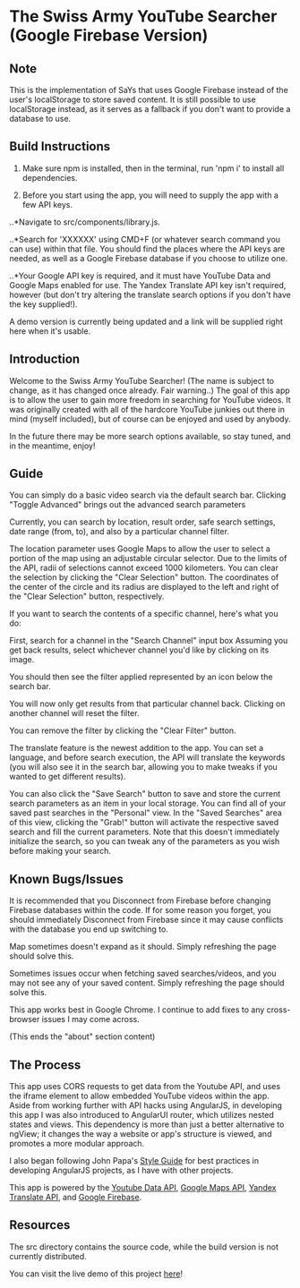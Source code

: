 # The Swiss Army YouTube Searcher (Google Firebase Version)

## Note

This is the implementation of SaYs that uses Google Firebase instead of the user's localStorage to store saved content. It is still possible to use localStorage instead, as it serves as a fallback if you don't want to provide a database to use.


## Build Instructions

1. Make sure npm is installed, then in the terminal, run 'npm i' to install all dependencies.

2. Before you start using the app, you will need to supply the app with a few API keys.

..*Navigate to src/components/library.js.

..*Search for 'XXXXXX' using CMD+F (or whatever search command you can use) within that file. You should find the places where the API keys are needed, as well as a Google Firebase database if you choose to utilize one.

..*Your Google API key is required, and it must have YouTube Data and Google Maps enabled for use. The Yandex Translate API key isn't required, however (but don't try altering the translate search options if you don't have the key supplied!).

A demo version is currently being updated and a link will be supplied right here when it's usable.



## Introduction

Welcome to the Swiss Army YouTube Searcher! (The name is subject to change, as it has changed once already. Fair warning..) The goal of this app is to allow the user to gain more freedom in searching for YouTube videos. It was originally created with all of the hardcore YouTube junkies out there in mind (myself included), but of course can be enjoyed and used by anybody.

In the future there may be more search options available, so stay tuned, and in the meantime, enjoy!

## Guide

You can simply do a basic video search via the default search bar. Clicking "Toggle Advanced" brings out the advanced search parameters

Currently, you can search by location, result order, safe search settings, date range (from, to), and also by a particular channel filter.

The location parameter uses Google Maps to allow the user to select a portion of the map using an adjustable circular selector. Due to the limits of the API, radii of selections cannot exceed 1000 kilometers. You can clear the selection by clicking the "Clear Selection" button. The coordinates of the center of the circle and its radius are displayed to the left and right of the "Clear Selection" button, respectively.


If you want to search the contents of a specific channel, here's what you do:

First, search for a channel in the "Search Channel" input box
Assuming you get back results, select whichever channel you'd like by clicking on its image.

You should then see the filter applied represented by an icon below the search bar.

You will now only get results from that particular channel back. Clicking on another channel will reset the filter. 

You can remove the filter by clicking the "Clear Filter" button.

The translate feature is the newest addition to the app. You can set a language, and before search execution, the API will translate the keywords (you will also see it in the search bar, allowing you to make tweaks if you wanted to get different results).

You can also click the "Save Search" button to save and store the current search parameters as an item in your local storage. You can find all of your saved past searches in the "Personal" view. In the "Saved Searches" area of this view, clicking the "Grab!" button will activate the respective saved search and fill the current parameters. Note that this doesn't immediately initialize the search, so you can tweak any of the parameters as you wish before making your search.

## Known Bugs/Issues

It is recommended that you Disconnect from Firebase before changing Firebase databases within the code. If for some reason you forget, you should immediately Disconnect from Firebase since it may cause conflicts with the database you end up switching to.

Map sometimes doesn't expand as it should. Simply refreshing the page should solve this.

Sometimes issues occur when fetching saved searches/videos, and you may not see any of your saved content. Simply refreshing the page should solve this.

This app works best in Google Chrome. I continue to add fixes to any cross-browser issues I may come across.


(This ends the "about" section content)

## The Process

This app uses CORS requests to get data from the Youtube API, and uses the iframe element to allow embedded YouTube videos within the app. Aside from working further with API hacks using AngularJS, in developing this app I was also introduced to AngularUI router, which utilizes nested states and views. This dependency is more than just a better alternative to ngView; it changes the way a website or app's structure is viewed, and promotes a more modular approach.

I also began following John Papa's [Style Guide](https://github.com/johnpapa/angular-styleguide/blob/master/a1/README.md) for best practices in developing AngularJS projects, as I have with other projects.

This app is powered by the [Youtube Data API](https://developers.google.com/maps/documentation/javascript/), [Google Maps API](https://developers.google.com/maps/documentation/javascript/), [Yandex Translate API](https://tech.yandex.com/translate/), and [Google Firebase](https://console.firebase.google.com/).


## Resources

The src directory contains the source code, while the build version is not currently distributed.

You can visit the live demo of this project [here](http://gfed53.github.io/ultimate-youtube-searcher/src/)!

